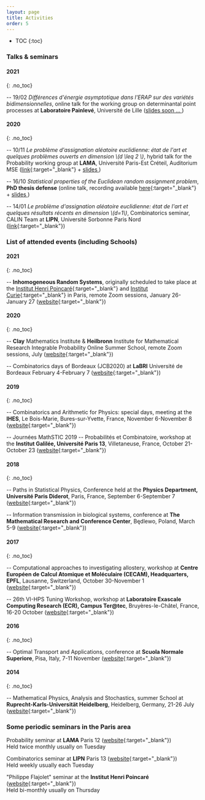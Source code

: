 ```yaml
---
layout: page
title: Activities
order: 5
---
```


- TOC
{:toc}


<!--## Events not to be missed
**5/2020** WIP ([link](https://jcb2020.labri.fr/){:target="_blank"})

**4/2020** WIP ([link](https://jcb2020.labri.fr/){:target="_blank"})
-->

### Talks & seminars

#### 2021
{: .no_toc}

-- 19/02 _Différences d'énergie asymptotique dans l'ERAP sur des variétés bidimensionnelles_, online talk for the working group on determinantal point processes at **Laboratoire Painlevé**, Université de Lille (<a href="{{  site.baseurl }}events" target="\_blank">slides soon ... <i class="fa fa-file-pdf-o" aria-hidden="true"></i></a>)



#### 2020
{: .no_toc}

-- 10/11 _Le problème d'assignation aléatoire euclidienne: état de l'art et quelques problèmes ouverts en dimension \\(d \leq 2 \\)_, hybrid talk for the Probability working group at **LAMA**, Université Paris-Est Créteil, Auditorium MSE ([link](https://lama.u-pem.fr/evenements/seminaire/groupe_de_travail_probabilites/le_probleme_dassignation_aleatoire_euclidienne){:target="_blank"} + <a href="{{  site.baseurl }}assets/slides_ERAP_fr_nov10.pdf" target="\_blank">slides <i class="fa fa-file-pdf-o" aria-hidden="true"></i></a>)

-- 16/10 _Statistical properties of the Euclidean random assignment problem_, **PhD thesis defense** (online talk, recording available [here](https://eu.bbcollab.com/recording/e2afdc2198204451bd3bf8c7de4f1ec7){:target="_blank"} + <a href="{{  site.baseurl }}assets/slides_ERAP_1610.pdf" target="\_blank">slides <i class="fa fa-file-pdf-o" aria-hidden="true"></i></a>)


-- 14/01 _Le problème d'assignation aléatoire euclidienne: état de l'art et quelques résultats récents en dimension \\(d=1\\)_, Combinatorics seminar, CALIN Team at **LIPN**, Université Sorbonne Paris Nord ([link](https://lipn.univ-paris13.fr/~banderier/Seminaires/){:target="_blank"})


### List of attended events (including Schools)


#### 2021
{: .no_toc}

-- **Inhomogeneous Random Systems**, originally scheduled to take place at the [Institut Henri Poincaré](http://www.ihp.fr/){:target="_blank"} and [Institut Curie](https://curie.fr/){:target="_blank"} in Paris, remote Zoom sessions, January 26-January 27 ([website](http://irs.math.cnrs.fr/2021/){:target="_blank"})



#### 2020
{: .no_toc}


-- **Clay** Mathematics Institute & **Heilbronn** Institute for Mathematical Research Integrable Probability Online Summer School, remote Zoom sessions, July ([website](https://www.claymath.org/events/cmi-himr-integrable-probability-summer-school){:target="_blank"})

-- Combinatorics days of Bordeaux (JCB2020) at **LaBRI** Université de Bordeaux
February 4-February 7 ([website](https://jcb2020.labri.fr/){:target="_blank"})


#### 2019
{: .no_toc}

-- Combinatorics and Arithmetic for Physics: special days, meeting at the **IHES**, Le Bois-Marie, Bures-sur-Yvette, France, November 6-November 8
([website](https://indico.math.cnrs.fr/event/5243/overview){:target="_blank"})

-- Journées MathSTIC 2019 -- Probabilités et Combinatoire, workshop at the **Institut Galilée, Université Paris 13**, Villetaneuse, France, October 21-October 23
([website](https://mathstic.univ-paris13.fr/journees-mathSTIC-2019/index.html){:target="_blank"})


#### 2018
{: .no_toc}

-- Paths in Statistical Physics,
Conference held at the **Physics Department, Université Paris Diderot**, Paris, France, September 6-September 7 ([website](http://www.msc.univ-paris-diderot.fr/peliti2018){:target="_blank"})


-- Information transmission in biological systems,
conference at **The Mathematical Research and Conference Center**, Będlewo, Poland, March 5-9
([website](https://www.impan.pl/en/activities/banach-center/conferences/18-sstransmission){:target="_blank"})


#### 2017
{: .no_toc}

-- Computational approaches to investigating allostery, workshop at **Centre Européen de Calcul Atomique et Moléculaire (CECAM), Headquarters, EPFL**, Lausanne, Switzerland, October 30-November 1
([website](https://www.cecam.org/workshop-1414.html){:target="_blank"})

-- 26th VI-HPS Tuning Workshop, workshop at **Laboratoire Exascale Computing Research (ECR), Campus Ter@tec**, Bruyères-le-Châtel, France, 16-20 October  ([website](http://www.vi-hps.org/training/tws/tw26.html){:target="_blank"})


#### 2016
{: .no_toc}

-- Optimal Transport and Applications, conference at **Scuola Normale Superiore**, Pisa, Italy, 7-11 November ([website](http://webtheory.sns.it/optimal-transport/index.php){:target="_blank"})

#### 2014
{: .no_toc}

-- Mathematical Physics, Analysis and Stochastics, summer School at **Ruprecht-Karls-Universität Heidelberg**, Heidelberg, Germany, 21-26 July
([website](http://www.thphys.uni-heidelberg.de/~salmhofer/summerschool-2014/summer-school-2014.html){:target="_blank"})


### Some periodic seminars in the Paris area

Probability seminar at **LAMA** Paris 12 ([website](https://lama.u-pem.fr/evenements/seminaire/groupe_de_travail_probabilites){:target="_blank"}) <br/> Held twice monthly usually on Tuesday

Combinatorics seminar at **LIPN** Paris 13 ([website](https://lipn.univ-paris13.fr/~banderier/Seminaires/){:target="_blank"}) <br/> Held weekly usually each Tuesday

"Philippe Flajolet" seminar at the **Institut Henri Poincaré** ([website](http://semflajolet.math.cnrs.fr/){:target="_blank"}) <br/> Held bi-monthly usually on Thursday
